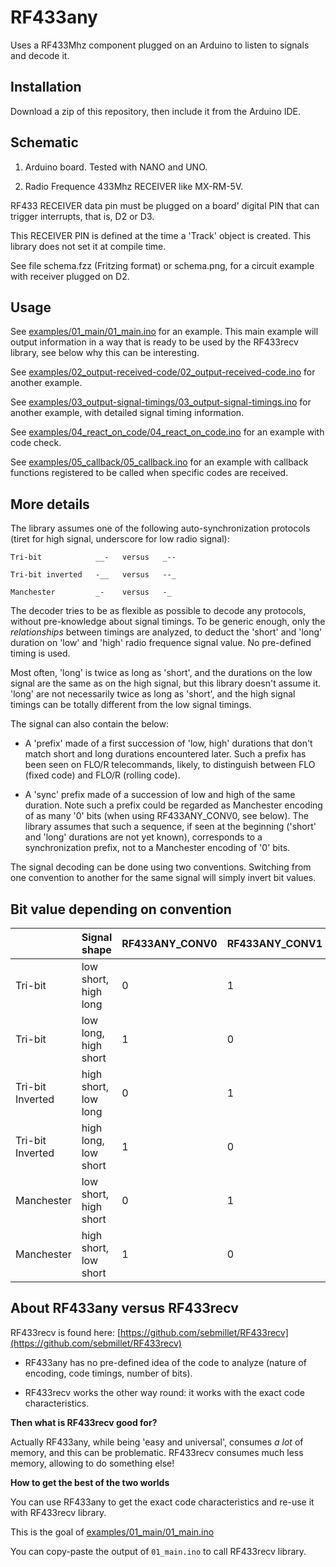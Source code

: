 RF433any
========

Uses a RF433Mhz component plugged on an Arduino to listen to signals and decode
it.


Installation
------------

Download a zip of this repository, then include it from the Arduino IDE.


Schematic
---------

1. Arduino board. Tested with NANO and UNO.

2. Radio Frequence 433Mhz RECEIVER like MX-RM-5V.

RF433 RECEIVER data pin must be plugged on a board' digital PIN that can
trigger interrupts, that is, D2 or D3.

This RECEIVER PIN is defined at the time a 'Track' object is created. This
library does not set it at compile time.

See file schema.fzz (Fritzing format) or schema.png, for a circuit example with
receiver plugged on D2.


Usage
-----

See [examples/01_main/01_main.ino](examples/01_main/01_main.ino)
for an example. This main example will output information in a way that is
ready to be used by the RF433recv library, see below why this can be
interesting.

See [examples/02_output-received-code/02_output-received-code.ino](examples/02_output-received-code/02_output-received-code.ino)
for another example.

See [examples/03_output-signal-timings/03_output-signal-timings.ino](examples/03_output-signal-timings/03_output-signal-timings.ino)
for another example, with detailed signal timing information.

See [examples/04_react_on_code/04_react_on_code.ino](examples/04_react_on_code/04_react_on_code.ino)
for an example with code check.

See [examples/05_callback/05_callback.ino](examples/05_callback/05_callback.ino)
for an example with callback functions registered to be called when specific
codes are received.

More details
------------

The library assumes one of the following auto-synchronization protocols (tiret
for high signal, underscore for low radio signal):

    Tri-bit            __-   versus   _--

    Tri-bit inverted   -__   versus   --_

    Manchester         _-    versus   -_

The decoder tries to be as flexible as possible to decode any protocols,
without pre-knowledge about signal timings. To be generic enough, only the
_relationships_ between timings are analyzed, to deduct the 'short' and 'long'
duration on 'low' and 'high' radio frequence signal value. No pre-defined
timing is used.

Most often, 'long' is twice as long as 'short', and the durations on the low
signal are the same as on the high signal, but this library doesn't assume it.
'long' are not necessarily twice as long as 'short', and the high signal
timings can be totally different from the low signal timings.

The signal can also contain the below:

* A 'prefix' made of a first succession of 'low, high' durations that don't
match short and long durations encountered later. Such a prefix has been seen
on FLO/R telecommands, likely, to distinguish between FLO (fixed code) and
FLO/R (rolling code).

* A 'sync' prefix made of a succession of low and high of the same duration.
Note such a prefix could be regarded as Manchester encoding of as many '0' bits
(when using RF433ANY_CONV0, see below). The library assumes that such a
sequence, if seen at the beginning ('short' and 'long' durations are not yet
known), corresponds to a synchronization prefix, not to a Manchester encoding
of '0' bits.

The signal decoding can be done using two conventions.
Switching from one convention to another for the same signal will simply invert
bit values.


Bit value depending on convention
---------------------------------

|                  | Signal shape          | RF433ANY_CONV0 | RF433ANY_CONV1 |
| ---------------- | --------------------- | -------------- | -------------- |
| Tri-bit          | low short, high long  |        0       |        1       |
| Tri-bit          | low long, high short  |        1       |        0       |
| Tri-bit Inverted | high short, low long  |        0       |        1       |
| Tri-bit Inverted | high long, low short  |        1       |        0       |
| Manchester       | low short, high short |        0       |        1       |
| Manchester       | high short, low short |        1       |        0       |


About RF433any versus RF433recv
-------------------------------

RF433recv is found here:
[https://github.com/sebmillet/RF433recv](https://github.com/sebmillet/RF433recv)

- RF433any has no pre-defined idea of the code to analyze (nature of encoding,
code timings, number of bits).

- RF433recv works the other way round: it works with the exact code
characteristics.

**Then what is RF433recv good for?**

Actually RF433any, while being 'easy and universal', consumes *a lot* of
memory, and this can be problematic. RF433recv consumes much less memory,
allowing to do something else!

**How to get the best of the two worlds**

You can use RF433any to get the exact code characteristics and re-use it with
RF433recv library.

This is the goal of
[examples/01_main/01_main.ino](examples/01_main/01_main.ino)

You can copy-paste the output of `01_main.ino` to call RF433recv library.

